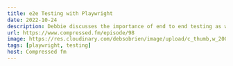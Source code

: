 ```yaml
---
title: e2e Testing with Playwright
date: 2022-10-24
description: Debbie discusses the importance of end to end testing as well as her work at Microsoft.
url: https://www.compressed.fm/episode/98
image: https://res.cloudinary.com/debsobrien/image/upload/c_thumb,w_200,g_face/v1633724388/debbie.codes/podcasts/compressedfm_iunyxa
tags: [playwright, testing]
host: Compressed fm
---
```

